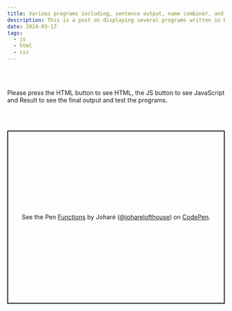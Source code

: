 ```yaml
---
title: Various programs including, sentence output, name combiner, and a 'what to wear' generator.
description: This is a post on displaying several programs written in HTML, CSS and JavaScript.
date: 2024-03-17
tags:
  - js
  - html
  - css
---
```

<!-- Leverage agile frameworks to provide a robust synopsis for high level overviews. Iterative approaches to corporate strategy foster collaborative thinking to further the overall value proposition. Organically grow the holistic world view of disruptive innovation via workplace diversity and empowerment.

## Section Header

<a href="/blog/firstpost/">First post</a>
<a href="/blog/thirdpost/">Third post</a>

Bring to the table win-win survival strategies to ensure proactive domination. At the end of the day, going forward, a new normal that has evolved from generation X is on the runway heading towards a streamlined cloud solution. User generated content in real-time will have multiple touchpoints for offshoring.

Capitalize on low hanging fruit to identify a ballpark value added activity to beta test. Override the digital divide with additional clickthroughs from DevOps. Nanotechnology immersion along the information highway will close the loop on focusing solely on the bottom line. -->
<br>
<br>
<p>Please press the <span class="pink">HTML</span> button to see <span class="pink">HTML</span>, the <span class="pink">JS</span> button to see <span class="pink">JavaScript</span> and <span class="pink">Result</span> to see the final output and test the programs.</p>
<br>
<br>
<p class="codepen" data-height="400" data-theme-id="dark" data-default-tab="js" data-slug-hash="poBoVbr" data-user="joharelofthouse" style="height: 400px; box-sizing: border-box; display: flex; align-items: center; justify-content: center; border: 2px solid; margin: 1em 0; padding: 1em;">
  <span>See the Pen <a href="https://codepen.io/joharelofthouse/pen/poBoVbr">
  Functions</a> by Joharé (<a href="https://codepen.io/joharelofthouse">@joharelofthouse</a>)
  on <a href="https://codepen.io">CodePen</a>.</span>
</p>
<script async src="https://cpwebassets.codepen.io/assets/embed/ei.js"></script>